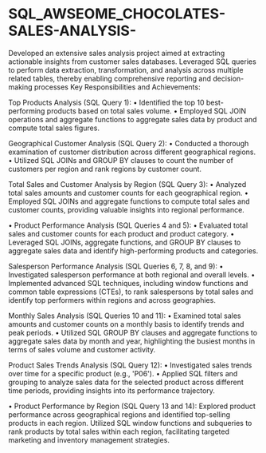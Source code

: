 # SQL_AWSEOME_CHOCOLATES-SALES-ANALYSIS-

Developed an extensive sales analysis project aimed at extracting actionable insights from customer sales databases. Leveraged SQL queries to perform data extraction, transformation, and analysis across multiple related tables, thereby enabling comprehensive reporting and decision-making processes
Key Responsibilities and Achievements:

Top Products Analysis (SQL Query 1):
•	Identified the top 10 best-performing products based on total sales volume.
•	Employed SQL JOIN operations and aggregate functions to aggregate sales data by product and compute total sales figures.


Geographical Customer Analysis (SQL Query 2):
•	Conducted a thorough examination of customer distribution across different geographical regions.
•	Utilized SQL JOINs and GROUP BY clauses to count the number of customers per region and rank regions by customer count.


Total Sales and Customer Analysis by Region (SQL Query 3):
•	Analyzed  total sales amounts and customer counts for each geographical region.
•	Employed SQL JOINs and aggregate functions to compute total sales and customer counts, providing valuable insights into regional performance.


•	Product Performance Analysis (SQL Queries 4 and 5):
•	Evaluated total sales and customer counts for each product and product category.
•	Leveraged SQL JOINs, aggregate functions, and GROUP BY clauses to aggregate sales data and identify high-performing products and categories.


Salesperson Performance Analysis (SQL Queries 6, 7, 8, and 9):
•	Investigated salesperson performance at both regional and overall levels.
•	Implemented advanced SQL techniques, including window functions and common table expressions (CTEs), to rank salespersons by total sales and identify top performers within regions and across geographies.

Monthly Sales Analysis (SQL Queries 10 and 11):
•	Examined total sales amounts and customer counts on a monthly basis to identify trends and peak periods.
•	Utilized SQL GROUP BY clauses and aggregate functions to aggregate sales data by month and year, highlighting the busiest months in terms of sales volume and customer activity.


Product Sales Trends Analysis (SQL Query 12):
•	Investigated sales trends over time for a specific product (e.g., 'P06').
•	Applied SQL filters and grouping to analyze sales data for the selected product across different time periods, providing insights into its performance trajectory.


•	Product Performance by Region (SQL Query 13 and 14):
Explored product performance across geographical regions and identified top-selling products in each region.
Utilized SQL window functions and subqueries to rank products by total sales within each region, facilitating targeted marketing and inventory management strategies.


